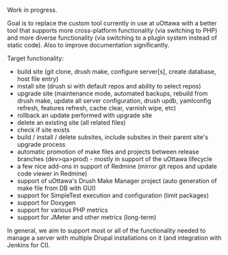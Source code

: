 Work in progress.

Goal is to replace the custom tool currently in use at uOttawa with a better tool that supports more cross-platform functionality (via switching to PHP) and more diverse functionality (via switching to a plugin system instead of static code). Also to improve documentation significantly.

Target functionality:
- build site (git clone, drush make, configure server[s], create database, host file entry)
- install site (drush si with default repos and ability to select repos)
- upgrade site (maintenance mode, automated backups, rebuild from drush make, update all server configuration, drush updb, yamlconfig refresh, features refresh, cache clear, varnish wipe, etc)
- rollback an update performed with upgrade site
- delete an existing site (all related files)
- check if site exists
- build / install / delete subsites, include subsites in their parent site's upgrade process
- automatic promotion of make files and projects between release branches (dev>qa>prod) - mostly in support of the uOttawa lifecycle
- a few nice add-ons in support of Redmine (mirror git repos and update code viewer in Redmine)
- support of uOttawa's Drush Make Manager project (auto generation of make file from DB with GUI)
- support for SimpleTest execution and configuration (limit packages)
- support for Doxygen
- support for various PHP metrics 
- support for JMeter and other metrics (long-term)

In general, we aim to support most or all of the functionality needed to manage a server with multiple Drupal installations on it (and integration with Jenkins for CI).
